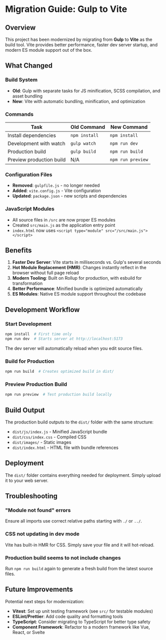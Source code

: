 # Migration Guide: Gulp to Vite

## Overview
This project has been modernized by migrating from **Gulp** to **Vite** as the build tool. Vite provides better performance, faster dev server startup, and modern ES module support out of the box.

## What Changed

### Build System
- **Old**: Gulp with separate tasks for JS minification, SCSS compilation, and asset bundling
- **New**: Vite with automatic bundling, minification, and optimization

### Commands
| Task | Old Command | New Command |
|------|------------|------------|
| Install dependencies | `npm install` | `npm install` |
| Development with watch | `gulp watch` | `npm run dev` |
| Production build | `gulp build` | `npm run build` |
| Preview production build | N/A | `npm run preview` |

### Configuration Files
- **Removed**: `gulpfile.js` - no longer needed
- **Added**: `vite.config.js` - Vite configuration
- **Updated**: `package.json` - new scripts and dependencies

### JavaScript Modules
- All source files in `/src` are now proper ES modules
- Created `src/main.js` as the application entry point
- `index.html` now uses `<script type="module" src="/src/main.js"></script>`

## Benefits

1. **Faster Dev Server**: Vite starts in milliseconds vs. Gulp's several seconds
2. **Hot Module Replacement (HMR)**: Changes instantly reflect in the browser without full page reload
3. **Modern Tooling**: Built on Rollup for production, with esbuild for transformation
4. **Better Performance**: Minified bundle is optimized automatically
5. **ES Modules**: Native ES module support throughout the codebase

## Development Workflow

### Start Development
```bash
npm install  # First time only
npm run dev  # Starts server at http://localhost:5173
```
The dev server will automatically reload when you edit source files.

### Build for Production
```bash
npm run build  # Creates optimized build in dist/
```

### Preview Production Build
```bash
npm run preview  # Test production build locally
```

## Build Output

The production build outputs to the `dist/` folder with the same structure:
- `dist/js/index.js` - Minified JavaScript bundle
- `dist/css/index.css` - Compiled CSS
- `dist/images/` - Static images
- `dist/index.html` - HTML file with bundle references

## Deployment

The `dist/` folder contains everything needed for deployment. Simply upload it to your web server.

## Troubleshooting

### "Module not found" errors
Ensure all imports use correct relative paths starting with `./` or `../`.

### CSS not updating in dev mode
Vite has built-in HMR for CSS. Simply save your file and it will hot-reload.

### Production build seems to not include changes
Run `npm run build` again to generate a fresh build from the latest source files.

## Future Improvements

Potential next steps for modernization:
- **Vitest**: Set up unit testing framework (see `src/` for testable modules)
- **ESLint/Prettier**: Add code quality and formatting tools
- **TypeScript**: Consider migrating to TypeScript for better type safety
- **Component Framework**: Refactor to a modern framework like Vue, React, or Svelte
